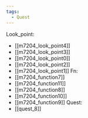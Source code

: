 ```yaml
---
tags:
  - Quest
---
```

Look_point:
- [[m7204_look_point4]]
- [[m7204_look_point3]]
- [[m7204_look_point0]]
- [[m7204_look_point2]]
- [[m7204_look_point1]]
Fn:
- [[m7204_function7]]
- [[m7204_function11]]
- [[m7204_function8]]
- [[m7204_function10]]
- [[m7204_function9]]
Quest:
- [[quest_8]]
